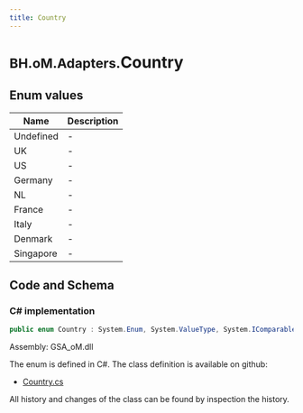```yaml
---
title: Country
---
```


# <small>BH.oM.Adapters.</small>**Country**



## Enum values

| Name            | Description                                                    |
|-----------------|----------------------------------------------------------------|
| Undefined |  -  |
| UK |  -  |
| US |  -  |
| Germany |  -  |
| NL |  -  |
| France |  -  |
| Italy |  -  |
| Denmark |  -  |
| Singapore |  -  |


## Code and Schema

### C# implementation

``` C# title="C#"
public enum Country : System.Enum, System.ValueType, System.IComparable, System.ISpanFormattable, System.IFormattable, System.IConvertible
```

Assembly: GSA_oM.dll

The enum is defined in C#. The class definition is available on github:

- [Country.cs](https://github.com/BHoM/GSA_Toolkit/blob/develop/GSA_oM/Enum\Country.cs)

All history and changes of the class can be found by inspection the history.
